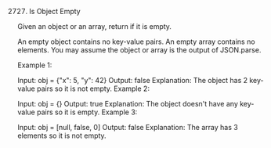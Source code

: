 2727. Is Object Empty

Given an object or an array, return if it is empty.

An empty object contains no key-value pairs.
An empty array contains no elements.
You may assume the object or array is the output of JSON.parse.



Example 1:

Input: obj = {"x": 5, "y": 42}
Output: false
Explanation: The object has 2 key-value pairs so it is not empty.
Example 2:

Input: obj = {}
Output: true
Explanation: The object doesn't have any key-value pairs so it is empty.
Example 3:

Input: obj = [null, false, 0]
Output: false
Explanation: The array has 3 elements so it is not empty.
 
